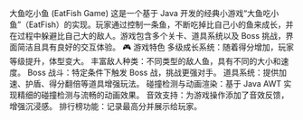 大鱼吃小鱼 (EatFish Game)
这是一个基于 Java 开发的经典小游戏“大鱼吃小鱼”（EatFish）的实现。玩家通过控制一条鱼，不断吃掉比自己小的鱼来成长，并在过程中躲避比自己大的敌人。游戏包含多个关卡、道具系统以及 Boss 挑战，界面简洁且具有良好的交互体验。
🎮 游戏特色
多级成长系统：随着得分增加，玩家等级提升，体型变大。
丰富敌人种类：不同类型的敌人鱼，具有不同的大小和速度。
Boss 战斗：特定条件下触发 Boss 战，挑战更强对手。
道具系统：提供加速、护盾、得分翻倍等道具增强玩法。
碰撞检测与动画渲染：基于 Java AWT 实现精细的碰撞检测与流畅的动画效果。
音效支持：为游戏操作添加了音效反馈，增强沉浸感。
排行榜功能：记录最高分并展示给玩家。
